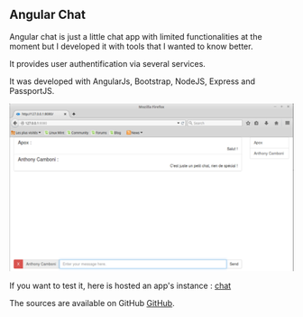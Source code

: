 ## Angular Chat

Angular chat is just a little chat app with limited functionalities at the moment but I developed it with tools that I wanted to know better.

It provides user authentification via several services.

It was developed with AngularJs, Bootstrap, NodeJS, Express and PassportJS.

![chat](/public/images/chat.png)

If you want to test it, here is hosted an app's instance : [chat](http://chat.apox.fr)

The sources are available on GitHub [GitHub](https://github.com/antca/angular-chat).